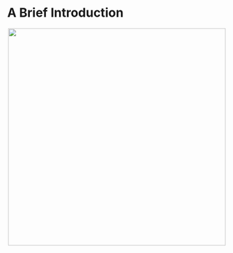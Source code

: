 # A Brief Introduction
<p align="center">
<img width="500" height="500" src="https://i1.sndcdn.com/artworks-000602170645-fe2its-t500x500.jpg">
</p>
